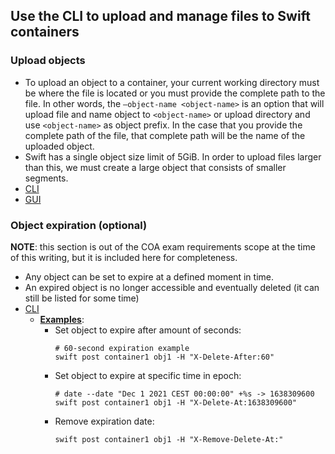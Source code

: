 ## Use the CLI to upload and manage files to Swift containers

### Upload objects

  * To upload an object to a container, your current working directory 
must be where the file is located or you must provide the complete path to the 
file. In other words, the `–object-name <object-name>` is an option that will 
upload file and name object to `<object-name>` or upload directory and use 
`<object-name>` as object prefix. In the case that you provide the complete path 
of the file, that complete path will be the name of the uploaded object.
  * Swift has a single object size limit of 5GiB. In order to upload files 
larger than this, we must create a large object that consists of smaller 
segments.
  * [CLI](https://docs.openstack.org/python-swiftclient/latest/cli/index.html)
  * [GUI](https://docs.openstack.org/horizon/latest/user/manage-containers.html)
### Object expiration (optional)

__NOTE__: this section is out of the COA exam requirements scope at the time of
this writing, but it is included here for completeness. 

  * Any object can be set to expire at a defined moment in time.
  * An expired object is no longer accessible and eventually deleted (it can 
still be listed for some time)
  * [CLI](https://docs.openstack.org/python-swiftclient/latest/cli/index.html)
    * [__Examples__](https://docs.openstack.org/python-swiftclient/latest/cli/index.html#examples):
      * Set object to expire after amount of seconds: 
          ```
          # 60-second expiration example
          swift post container1 obj1 -H "X-Delete-After:60"
          ```
      * Set object to expire at specific time in epoch: 
          ```
          # date --date "Dec 1 2021 CEST 00:00:00" +%s -> 1638309600
          swift post container1 obj1 -H "X-Delete-At:1638309600"
          ```
      * Remove expiration date: 
          ```
          swift post container1 obj1 -H "X-Remove-Delete-At:"
        ```